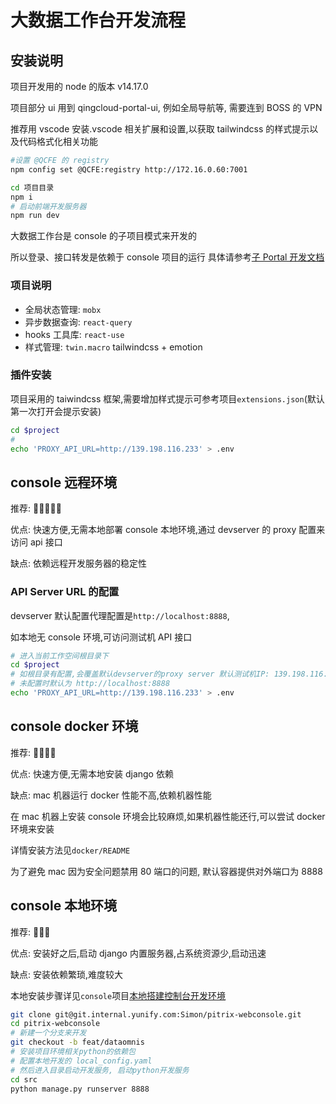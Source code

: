 # 大数据工作台开发流程

## 安装说明

项目开发用的 node 的版本 v14.17.0

项目部分 ui 用到 qingcloud-portal-ui, 例如全局导航等, 需要连到 BOSS 的 VPN

推荐用 vscode 安装.vscode 相关扩展和设置,以获取 tailwindcss 的样式提示以及代码格式化相关功能

```bash
#设置 @QCFE 的 registry
npm config set @QCFE:registry http://172.16.0.60:7001

cd 项目目录
npm i
# 启动前端开发服务器
npm run dev
```

大数据工作台是 console 的子项目模式来开发的

所以登录、接口转发是依赖于 console 项目的运行
具体请参考[子 Portal 开发文档](https://cwiki.yunify.com/pages/viewpage.action?pageId=63358627)

### 项目说明

- 全局状态管理: `mobx`
- 异步数据查询: `react-query`
- hooks 工具库: `react-use`
- 样式管理: `twin.macro` tailwindcss + emotion

### 插件安装

项目采用的 taiwindcss 框架,需要增加样式提示可参考项目`extensions.json`(默认第一次打开会提示安装)

```bash
cd $project
#
echo 'PROXY_API_URL=http://139.198.116.233' > .env

```

## console 远程环境

推荐: 🌟🌟🌟🌟🌟

优点: 快速方便,无需本地部署 console 本地环境,通过 devserver 的 proxy 配置来访问 api 接口

缺点: 依赖远程开发服务器的稳定性

### API Server URL 的配置

devserver 默认配置代理配置是`http://localhost:8888`,

如本地无 console 环境,可访问测试机 API 接口

```bash
# 进入当前工作空间根目录下
cd $project
# 如根目录有配置,会覆盖默认devserver的proxy server 默认测试机IP: 139.198.116.233
# 未配置时默认为 http://localhost:8888
echo 'PROXY_API_URL=http://139.198.116.233' > .env
```

## console docker 环境

推荐: 🌟🌟🌟🌟

优点: 快速方便,无需本地安装 django 依赖

缺点: mac 机器运行 docker 性能不高,依赖机器性能

在 mac 机器上安装 console 环境会比较麻烦,如果机器性能还行,可以尝试 docker 环境来安装

详情安装方法见`docker/README`

为了避免 mac 因为安全问题禁用 80 端口的问题, 默认容器提供对外端口为 8888

## console 本地环境

推荐: 🌟🌟🌟

优点: 安装好之后,启动 django 内置服务器,占系统资源少,启动迅速

缺点: 安装依赖繁琐,难度较大

本地安装步骤详见`console`项目[本地搭建控制台开发环境](https://cwiki.yunify.com/pages/viewpage.action?pageId=23687305)

```bash
git clone git@git.internal.yunify.com:Simon/pitrix-webconsole.git
cd pitrix-webconsole
# 新建一个分支来开发
git checkout -b feat/dataomnis
# 安装项目环境相关python的依赖包
# 配置本地开发的 local_config.yaml
# 然后进入目录启动开发服务, 启动python开发服务
cd src
python manage.py runserver 8888
```
